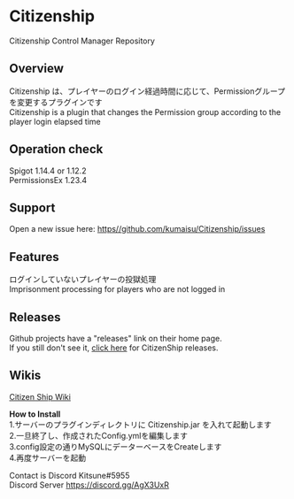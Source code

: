 # Citizenship
Citizenship Control Manager Repository  

## Overview  
  
Citizenship は、プレイヤーのログイン経過時間に応じて、Permissionグループを変更するプラグインです  
Citizenship is a plugin that changes the Permission group according to the player login elapsed time  
  
## Operation check  
Spigot 1.14.4 or 1.12.2  
PermissionsEx 1.23.4  
  
## Support  
Open a new issue here: [https//github.com/kumaisu/Citizenship/issues](https://github.com/kumaisu/Citizenship/issues)  
  
## Features  
ログインしていないプレイヤーの投獄処理  
Imprisonment processing for players who are not logged in  
  
## Releases  
Github projects have a "releases" link on their home page.  
If you still don't see it, [click here](https://github.com/kumaisu/Citizenship/releases) for CitizenShip releases.  
  
## Wikis  
[Citizen Ship Wiki](https://github.com/kumaisu/Citizenship/wiki)  
  
**How to Install**  
1.サーバーのプラグインディレクトリに Citizenship.jar を入れて起動します  
2.一旦終了し、作成されたConfig.ymlを編集します  
3.config設定の通りMySQLにデーターベースをCreateします  
4.再度サーバーを起動  
  
Contact is Discord Kitsune#5955  
Discord Server https://discord.gg/AgX3UxR  
